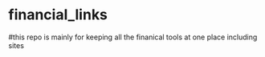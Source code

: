 # financial_links
#this repo is mainly for keeping all the finanical tools at one place including sites
